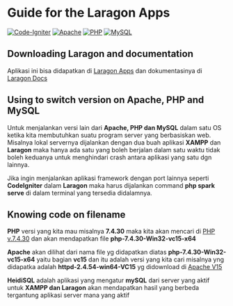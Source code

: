 # Guide for the Laragon Apps

[![Code-Igniter](https://img.shields.io/badge/CodeIgniter-%23EF4223.svg?style=for-the-badge&logo=codeIgniter&logoColor=white)]()
[![Apache](https://img.shields.io/badge/apache-%23D42029.svg?style=for-the-badge&logo=apache&logoColor=white)]()
[![PHP](https://img.shields.io/badge/php-%23777BB4.svg?style=for-the-badge&logo=php&logoColor=white)]()
[![MySQL](https://img.shields.io/badge/mysql-%2300f.svg?style=for-the-badge&logo=mysql&logoColor=white)]()

## Downloading Laragon and documentation
Aplikasi ini bisa didapatkan di [Laragon Apps](https://laragon.org/download/) dan dokumentasinya di [Laragon Docs](https://laragon.org/docs/)

## Using to switch version on Apache, PHP and MySQL

Untuk menjalankan versi lain dari **Apache, PHP dan MySQL** dalam satu OS ketika kita membutuhkan suatu program server yang berbasiskan web. Misalnya lokal servernya dijalankan dengan dua buah aplikasi **XAMPP** dan **Laragon** maka hanya ada satu yang boleh berjalan dalam satu waktu tidak boleh keduanya untuk menghindari crash antara aplikasi yang satu dgn lainnya.

Jika ingin menjalankan aplikasi framework dengan port lainnya seperti **CodeIgniter** dalam **Laragon** maka harus dijalankan command **php spark serve** di dalam terminal yang tersedia didalamnya.

## Knowing code on filename

**PHP**  versi yang kita mau misalnya **7.4.30** maka kita akan mencari di [PHP v.7.4.30](https://windows.php.net/downloads/releases/) dan akan mendapatkan file **php-7.4.30-Win32-vc15-x64**

**Apache** akan dilihat dari nama file yg didapatkan diatas **php-7.4.30-Win32-vc15-x64** yaitu bagian **vc15** dan itu adalah versi yang kita cari misalnya yng didapatka adalah **httpd-2.4.54-win64-VC15** yg didownload di [Apache V15](https://www.apachelounge.com/download/VC15/#google_vignette)

**HeidiSQL** adalah aplikasi yang mengatur **mySQL** dari server yang aktif untuk **XAMPP dan Laragon** akan mendapatkan hasil yang berbeda tergantung aplikasi server mana yang aktif